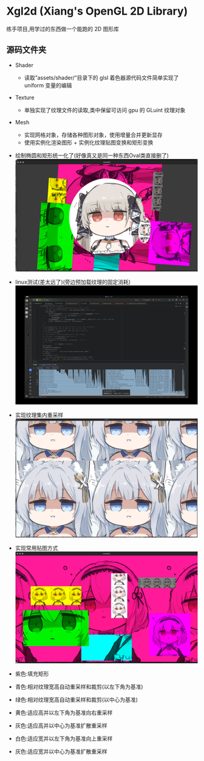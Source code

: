 # Xgl2d (Xiang's OpenGL 2D Library)

练手项目,用学过的东西做一个能跑的 2D 图形库

## 源码文件夹 
- Shader
  - 读取”assets/shader/“目录下的 glsl 着色器源代码文件简单实现了 uniform 变量的编辑
- Texture
  - 单独实现了纹理文件的读取,类中保留可访问 gpu 的 GLuint 纹理对象
- Mesh
  - 实现网格对象，存储各种图形对象，使用增量合并更新显存
  - 使用实例化渲染图形 + 实例化纹理贴图变换和矩形变换

- 绘制椭圆和矩形统一化了(好像真又是同一种东西Oval类直接删了)
  ![oval](ovaltest.jpg)
- linux测试(差太远了)(旁边预加载纹理的固定消耗)
  ![linux](linuxcputime.jpg)
- 实现纹理集内重采样
  ![resample](resample.jpg)
- 实现常用贴图方式
  ![tex](texexample.jpg)
- 紫色:填充矩形
- 青色:相对纹理宽高自动重采样和裁剪(以左下角为基准)
- 绿色:相对纹理宽高自动重采样和裁剪(以中心为基准)
- 黄色:适应高并以左下角为基准向右重采样
- 灰色:适应高并以中心为基准扩散重采样
- 白色:适应宽并以左下角为基准向上重采样
- 灰色:适应宽并以中心为基准扩散重采样
